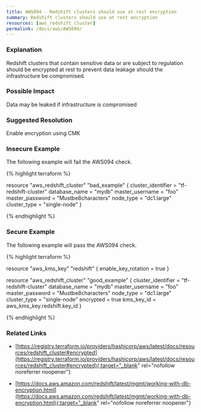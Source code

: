 ```yaml
---
title: AWS094 - Redshift clusters should use at rest encryption
summary: Redshift clusters should use at rest encryption 
resources: [aws_redshift_cluster] 
permalink: /docs/aws/AWS094/
---
```

### Explanation


Redshift clusters that contain sensitive data or are subject to regulation should be encrypted at rest to prevent data leakage should the infrastructure be compromised.


### Possible Impact
Data may be leaked if infrastructure is compromised

### Suggested Resolution
Enable encryption using CMK


### Insecure Example

The following example will fail the AWS094 check.

{% highlight terraform %}

resource "aws_redshift_cluster" "bad_example" {
  cluster_identifier = "tf-redshift-cluster"
  database_name      = "mydb"
  master_username    = "foo"
  master_password    = "Mustbe8characters"
  node_type          = "dc1.large"
  cluster_type       = "single-node"
}

{% endhighlight %}



### Secure Example

The following example will pass the AWS094 check.

{% highlight terraform %}

resource "aws_kms_key" "redshift" {
	enable_key_rotation = true
}

resource "aws_redshift_cluster" "good_example" {
  cluster_identifier = "tf-redshift-cluster"
  database_name      = "mydb"
  master_username    = "foo"
  master_password    = "Mustbe8characters"
  node_type          = "dc1.large"
  cluster_type       = "single-node"
  encrypted          = true
  kms_key_id         = aws_kms_key.redshift.key_id
}

{% endhighlight %}



### Related Links


- [https://registry.terraform.io/providers/hashicorp/aws/latest/docs/resources/redshift_cluster#encrypted](https://registry.terraform.io/providers/hashicorp/aws/latest/docs/resources/redshift_cluster#encrypted){:target="_blank" rel="nofollow noreferrer noopener"}

- [https://docs.aws.amazon.com/redshift/latest/mgmt/working-with-db-encryption.html](https://docs.aws.amazon.com/redshift/latest/mgmt/working-with-db-encryption.html){:target="_blank" rel="nofollow noreferrer noopener"}


